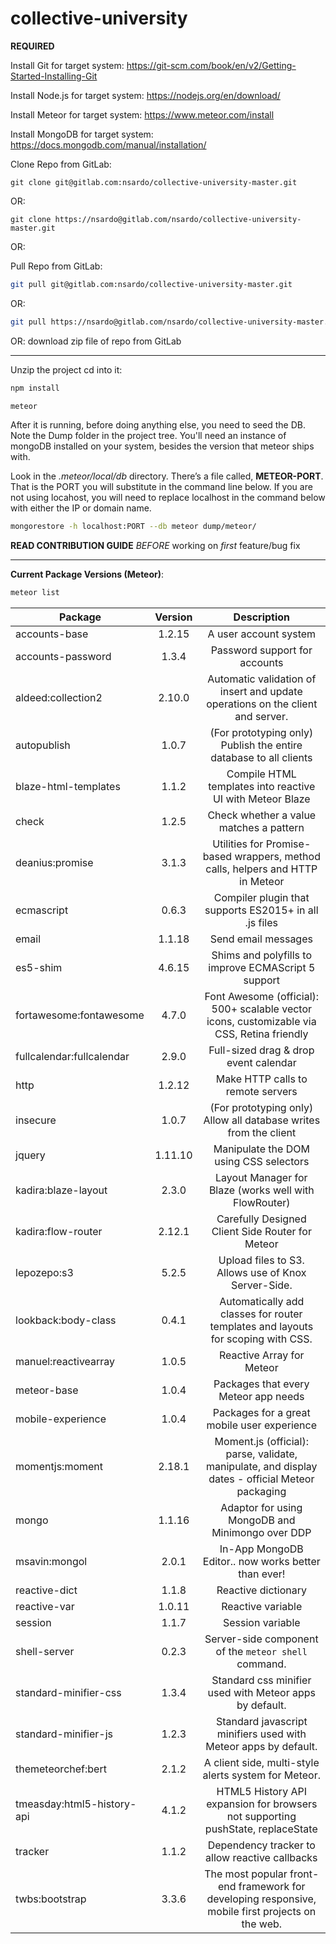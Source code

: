 # collective-university

**REQUIRED**

Install Git for target system:      https://git-scm.com/book/en/v2/Getting-Started-Installing-Git

Install Node.js for target system:  https://nodejs.org/en/download/

Install Meteor for target system:   https://www.meteor.com/install

Install MongoDB for target system:  https://docs.mongodb.com/manual/installation/

Clone Repo from GitLab:

```
git clone git@gitlab.com:nsardo/collective-university-master.git
```

OR:

```
git clone https://nsardo@gitlab.com/nsardo/collective-university-master.git
```

OR:

Pull Repo from GitLab:              

```bash
git pull git@gitlab.com:nsardo/collective-university-master.git
```

OR:                             

```bash
git pull https://nsardo@gitlab.com/nsardo/collective-university-master.git
```
    
OR:                             download zip file of repo from GitLab
    
<hr>
Unzip the project cd into it:

```bash
npm install
```

```bash
meteor
```


After it is running, before doing anything else, you need to seed the DB. Note the Dump folder in the project tree. You'll need an instance of mongoDB installed on your system, besides the version that meteor ships with.

Look in the *.meteor/local/db* directory. There’s a file called, **METEOR-PORT**. That is the PORT you will substitute in the command line below. If you are not using locahost, you will need to replace localhost in the command below with either the IP or domain name.

```bash
mongorestore -h localhost:PORT --db meteor dump/meteor/
```

**READ CONTRIBUTION GUIDE** *BEFORE* working on *first* feature/bug fix

<hr>

**Current Package Versions (Meteor)**:

```bash
meteor list
```

|Package                    |Version    |Description                                                                            |
|---------------------------|:---------:|:-------------------------------------------------------------------------------------:|
accounts-base               | 1.2.15    |A user account system
accounts-password           | 1.3.4     |Password support for accounts
aldeed:collection2          | 2.10.0    |Automatic validation of insert and update operations on the client and server.
autopublish                 | 1.0.7     |(For prototyping only) Publish the entire database to all clients
blaze-html-templates        | 1.1.2     |Compile HTML templates into reactive UI with Meteor Blaze
check                       | 1.2.5     |Check whether a value matches a pattern
deanius:promise             | 3.1.3     |Utilities for Promise-based wrappers, method calls, helpers and HTTP in Meteor
ecmascript                  | 0.6.3     |Compiler plugin that supports ES2015+ in all .js files
email                       | 1.1.18    |Send email messages
es5-shim                    | 4.6.15    |Shims and polyfills to improve ECMAScript 5 support
fortawesome:fontawesome     | 4.7.0     |Font Awesome (official): 500+ scalable vector icons, customizable via CSS, Retina friendly
fullcalendar:fullcalendar   | 2.9.0     |Full-sized drag & drop event calendar
http                        | 1.2.12    |Make HTTP calls to remote servers
insecure                    | 1.0.7     |(For prototyping only) Allow all database writes from the client
jquery                      | 1.11.10   |Manipulate the DOM using CSS selectors
kadira:blaze-layout         | 2.3.0     |Layout Manager for Blaze (works well with FlowRouter)
kadira:flow-router          | 2.12.1    |Carefully Designed Client Side Router for Meteor
lepozepo:s3                 | 5.2.5     |Upload files to S3. Allows use of Knox Server-Side.
lookback:body-class         | 0.4.1     |Automatically add classes for router templates and layouts for scoping with CSS.
manuel:reactivearray        | 1.0.5     |Reactive Array for Meteor
meteor-base                 | 1.0.4     |Packages that every Meteor app needs
mobile-experience           | 1.0.4     |Packages for a great mobile user experience
momentjs:moment             | 2.18.1    |Moment.js (official): parse, validate, manipulate, and display dates - official Meteor packaging
mongo                       | 1.1.16    |Adaptor for using MongoDB and Minimongo over DDP
msavin:mongol               | 2.0.1     |In-App MongoDB Editor.. now works better than ever!
reactive-dict               | 1.1.8     |Reactive dictionary
reactive-var                | 1.0.11    |Reactive variable
session                     | 1.1.7     |Session variable
shell-server                | 0.2.3     |Server-side component of the `meteor shell` command.
standard-minifier-css       | 1.3.4     |Standard css minifier used with Meteor apps by default.
standard-minifier-js        | 1.2.3     |Standard javascript minifiers used with Meteor apps by default.
themeteorchef:bert          | 2.1.2     |A client side, multi-style alerts system for Meteor.
tmeasday:html5-history-api  | 4.1.2     |HTML5 History API expansion for browsers not supporting pushState, replaceState
tracker                     | 1.1.2     |Dependency tracker to allow reactive callbacks
twbs:bootstrap              | 3.3.6     |The most popular front-end framework for developing responsive, mobile first projects on the web.